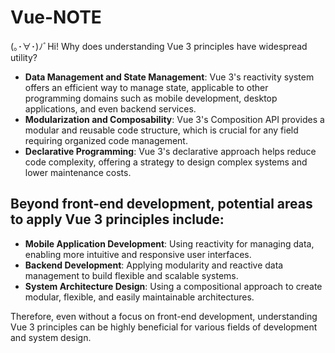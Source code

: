 # Vue-NOTE
(｡･∀･)ﾉﾞHi! Why does understanding Vue 3 principles have widespread utility?

- **Data Management and State Management**: Vue 3's reactivity system offers an efficient way to manage state, applicable to other programming domains such as mobile development, desktop applications, and even backend services.
- **Modularization and Composability**: Vue 3's Composition API provides a modular and reusable code structure, which is crucial for any field requiring organized code management.
- **Declarative Programming**: Vue 3's declarative approach helps reduce code complexity, offering a strategy to design complex systems and lower maintenance costs.

## Beyond front-end development, potential areas to apply Vue 3 principles include:

- **Mobile Application Development**: Using reactivity for managing data, enabling more intuitive and responsive user interfaces.
- **Backend Development**: Applying modularity and reactive data management to build flexible and scalable systems.
- **System Architecture Design**: Using a compositional approach to create modular, flexible, and easily maintainable architectures.

Therefore, even without a focus on front-end development, understanding Vue 3 principles can be highly beneficial for various fields of development and system design.
